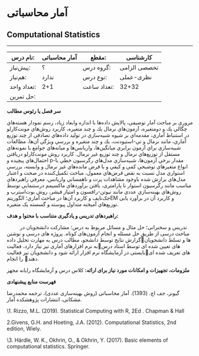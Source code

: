 # آمار محاسباتی
## Computational Statistics
_______________________________________________________________________________
| نام درس:    | آمار محاسباتی | مقطع:       | کارشناسی     |
| ----------- | ------------- | ----------- | ------------ |
| پیش‌نیاز:   | ؟             | گروه درس:   | تخصصی الزامی |
| هم‌نیاز:    | ندارد         | نوع درس:    | نظری-عملی    |
| تعداد واحد: | 2+1           | تعداد ساعت: | 32+32        |
| حل تمرین:   |               |             |              |

**سر فصل یا رئوس مطالب**

مروري بر مباحث آمار توصیفی، پالايش داده‌ها با اندازه‌ وابعاد زياد، رسم نمودار هسته‌هاي چگالي يك و دومتغیره، آزمون‌هاي نرمال يك و چند متغيره، كاربرد روش‌هاي مونت‌کارلو در استنباط آماري، مقدمه‌اي بر شيوه‌ شبيه‌سازي در توليد داده‌هاي تصادفي از چند توزيع آماري، مانند نرمال و تي-استيودنت، يك و چند متغيره و بررسي ويژگي آن‌ها، مطالعات شبيه‌سازي براي آزمون برابري ميانگين‌ها، واريانس‌ها و ميانه‌هاي جوامع با نمونه‌هاي مستقل از توزيع‌هاي نرمال و چند توزيع غیر نرمال. کاربرد روش مونت‌کارلو دریافتن احتمال‌هاي پيچيده و p-مقدار برخي آزمون‌ها، شبيه‌سازي مدل‌هاي رگرسيون خطي با انواع متغيرهاي توضيحي كمي و كيفي و با فرض مانده‌هاي غیر نرمال و وابسته، بررسي استواري مدل نسبت به نقض فرض‌هاي معمول، مباحث تکمیل‌کننده در صحت و اعتبار مدل‌هاي برازش شده باوجود مشاهدات پرت و ناهمساني واريانس، معرفي راهبردهاي مناسب مانند رگرسيون استوار نا پارامتری، يافتن برآوردهاي ماکسيمم درستنمايي توسط روش‌هاي بهينه‌سازي عددي مانند نيوتن-رافسون و امتياز فيشر، روش‌ بوت‌استرپ و جک‌نايف و کاربرد آن‌ها در مباحث آماري؛ الگوريتمEM و کاربرد آن در برآورد یابی توزيع‌هاي آميخته متداول پيوسته و گسسته يک متغيره.

**راهبردهای تدریس و یادگیری متناسب با محتوا و هدف:**

`     `تدریس و سخنرانی؛ حل مثال و مسائل مربوط به درس؛ مشارکت دانشجویان در مباحث درسی از طریق حل مسئله و انجام آزمون‌های کوتاه. پروژه های درسی و نوشتن گزارش نتایج  توسط دانشجو،  مطالب درس به مهارت تحلیل دادهها  و تسلط دانشجویان به نرم افزارهای آماری نیز نیاز دارد، فعالیتهای تعیین شده ای توسط استاد درس بایستی در آزمایشگاه نرم افزار ارائه شود و دانشجویان نیز فعالیتهای تعریف شده ای را انجام دهند.  

**ملزومات، تجهیزات و امکانات مورد نیاز برای ارائه:**  کلاس درس و آزمایشگاه رایانه مجهز

**فهرست منابع پیشنهادی**

گیونز، جف‌ اچ‌. (1393). آما‌ر محا‌سبا‌تی‌ (روش‌ بهینه‌سا‌زی عددی)، ترجمه محمدرضا مشکانی، انتشارات پژوهشکده آمار. 

\1. Rizzo, M.L. (2019). Statistical Computing with R, 2Ed  . Chapman & Hall

2.Givens, G.H. and Hoeting, J.A. (2012). Computational Statistics, 2nd edition, Wiely.

\3. Härdle, W. K., Okhrin, O., & Okhrin, Y. (2017). Basic elements of computational statistics. Springer.
